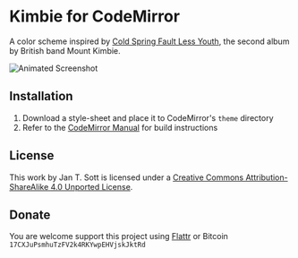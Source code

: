 # Kimbie for CodeMirror

A color scheme inspired by [Cold Spring Fault Less Youth](http://www.discogs.com/Mount-Kimbie-Cold-Spring-Fault-Less-Youth/master/561611), the second album by British band Mount Kimbie.

![Animated Screenshot](https://raw.github.com/idleberg/Kimbie-CodeMirror/master/images/screenshot.gif)

## Installation

1. Download a style-sheet and place it to CodeMirror's `theme` directory
2. Refer to the [CodeMirror Manual](http://codemirror.net/doc/manual.html) for build instructions

## License

This work by Jan T. Sott is licensed under a [Creative Commons Attribution-ShareAlike 4.0 Unported License](http://creativecommons.org/licenses/by-sa/4.0/deed.en_US).

## Donate

You are welcome support this project using [Flattr](https://flattr.com/submit/auto?user_id=idleberg&url=https://github.com/idleberg/Kimbie-CodeMirror) or Bitcoin `17CXJuPsmhuTzFV2k4RKYwpEHVjskJktRd`